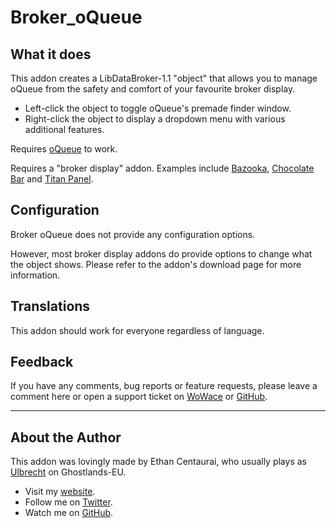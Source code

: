 Broker_oQueue
=============


What it does
------------

This addon creates a LibDataBroker-1.1 "object" that allows you to manage oQueue from the safety and comfort of your favourite broker display.

* Left-click the object to toggle oQueue's premade finder window.
* Right-click the object to display a dropdown menu with various additional features.

Requires [oQueue](http://solidice.com/downloads/world-of-warcraft/oqueue) to work.

Requires a "broker display" addon.  Examples include [Bazooka](http://www.curse.com/addons/wow/bazooka), [Chocolate Bar](http://www.curse.com/addons/wow/chocolatebar) and [Titan Panel](http://www.curse.com/addons/wow/titan-panel).


Configuration
-------------

Broker oQueue does not provide any configuration options.

However, most broker display addons do provide options to change what the object shows.  Please refer to the addon's download page for more information.


Translations
------------

This addon should work for everyone regardless of language.


Feedback
--------

If you have any comments, bug reports or feature requests, please leave a comment here or open a support ticket on [WoWace](http://www.wowace.com/addons/broker_oqueue/tickets/) or [GitHub](https://github.com/EthanCentaurai/Broker_oQueue/issues).


* * *


About the Author
----------------

This addon was lovingly made by Ethan Centaurai, who usually plays as [Ulbrecht](http://eu.battle.net/wow/en/character/ghostlands/ulbrecht/simple) on Ghostlands-EU.

* Visit my [website](http://www.ethancentaurai.com/).
* Follow me on [Twitter](http://twitter.com/StevenBlanchard).
* Watch me on [GitHub](https://github.com/EthanCentaurai).
